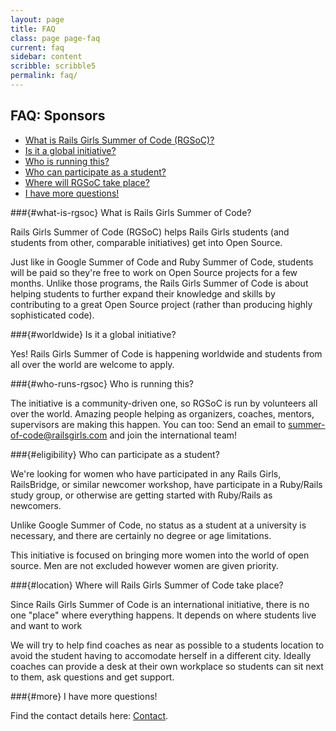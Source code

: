 ```yaml
---
layout: page
title: FAQ
class: page page-faq
current: faq
sidebar: content
scribble: scribble5
permalink: faq/
---
```


## FAQ: Sponsors

* [What is Rails Girls Summer of Code (RGSoC)?](#what-is-rgsoc)
* [Is it a global initiative?](#worldwide)
* [Who is running this?](#who-runs-rgsoc)
* [Who can participate as a student?](#eligibility)
* [Where will RGSoC take place?](#location)
* [I have more questions!](#more)


###{#what-is-rgsoc} What is Rails Girls Summer of Code?

Rails Girls Summer of Code (RGSoC) helps Rails Girls students (and students
from other, comparable initiatives) get into Open Source.

Just like in Google Summer of Code and Ruby Summer of Code, students will be
paid so they're free to work on Open Source projects for a few months. Unlike
those programs, the Rails Girls Summer of Code is about helping students to
further expand their knowledge and skills by contributing to a great Open
Source project (rather than producing highly sophisticated code).

###{#worldwide} Is it a global initiative?

Yes! Rails Girls Summer of Code is happening worldwide and students from all
over the world are welcome to apply.

###{#who-runs-rgsoc} Who is running this?

The initiative is a community-driven one, so RGSoC is run by volunteers all
over the world. Amazing people helping as organizers, coaches, mentors,
supervisors are making this happen. You can too: Send an email to
summer-of-code@railsgirls.com and join the international team!

###{#eligibility} Who can participate as a student?

We're looking for women who have participated in any Rails Girls, RailsBridge,
or similar newcomer workshop, have participate in a Ruby/Rails study group, or
otherwise are getting started with Ruby/Rails as newcomers.

Unlike Google Summer of Code, no status as a student at a university is
necessary, and there are certainly no degree or age limitations.

This initiative is focused on bringing more women into the world of open
source. Men are not excluded however women are given priority.

###{#location} Where will Rails Girls Summer of Code take place?

Since Rails Girls Summer of Code is an international initiative, there is no
one "place" where everything happens. It depends on where students live and
want to work

We will try to help find coaches as near as possible to a students location to
avoid the student having to accomodate herself in a different city. Ideally
coaches can provide a desk at their own workplace so students can sit next to
them, ask questions and get support.

###{#more} I have more questions!

Find the contact details here: [Contact](/about).



